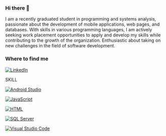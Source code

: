 ### Hi there 👋

<!--
**Pyanez94/Pyanez94** is a ✨ _special_ ✨ repository because its `README.md` (this file) appears on your GitHub profile. -->

I am a recently graduated student in programming and systems analysis, passionate about the development of mobile applications, web pages, and databases. With skills in various programming languages, I am actively seeking work placement opportunities to apply and develop my skills while contributing to the growth of the organization. Enthusiastic about taking on new challenges in the field of software development.


### Where to find me

[![LinkedIn](https://img.shields.io/badge/LinkedIn-Pedro_Yañez-blue?style=for-the-badge&logo=linkedin)](https://www.linkedin.com/in/pedro-ya%C3%B1ez-baeza-620549249)



SKILL

[![Android Studio](https://img.shields.io/badge/Android-Studio-orange?style=for-the-badge&logo=android)](https://developer.android.com/studio)

[![JavaScript](https://img.shields.io/badge/JavaScript-Programming-blue?style=for-the-badge&logo=javascript)](https://developer.mozilla.org/en-US/docs/Web/JavaScript)

[![HTML](https://img.shields.io/badge/HTML-Markup-gold?style=for-the-badge&logo=html5)](https://developer.mozilla.org/en-US/docs/Web/HTML)

[![SQL Server](https://img.shields.io/badge/SQL_Server-Database-FF7F50?style=for-the-badge&logo=microsoft-sql-server&logoColor=white)](https://www.microsoft.com/en-us/sql-server)

[![Visual Studio Code](https://img.shields.io/badge/Visual_Studio_Code-IDE-blue?style=for-the-badge&logo=visual-studio-code)](https://code.visualstudio.com/)












